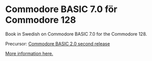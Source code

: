 # Commodore BASIC 7.0 för Commodore 128

Book in Swedish on Commodore BASIC 7.0 for the Commodore 128.

Precursor: [Commodore BASIC 2.0 second release](https://github.com/Anders-H/CommodoreBASIC20)

[More information here.](https://ahesselbom.se/pages/commodorebasic70.html)